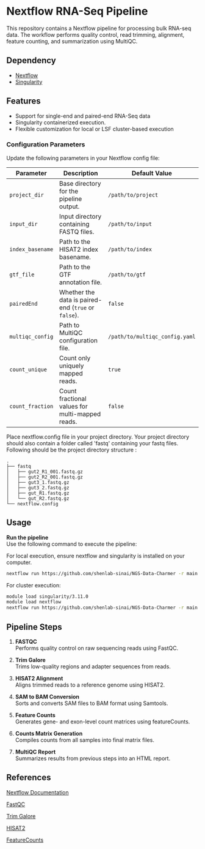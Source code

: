 # Nextflow RNA-Seq Pipeline 

This repository contains a Nextflow pipeline for processing bulk RNA-seq data. The workflow performs quality control, read trimming, alignment, feature counting, and summarization using MultiQC.

## Dependency

- [Nextflow](https://www.nextflow.io/)
- [Singularity](https://docs.sylabs.io/guides/3.0/user-guide/index.html)

## Features

- Support for single-end and paired-end RNA-Seq data
- Singularity containerized execution.
- Flexible customization for local or LSF cluster-based execution


### Configuration Parameters

Update the following parameters in your Nextflow config file:

| Parameter           | Description                                                                                  | Default Value |
|---------------------|----------------------------------------------------------------------------------------------|---------------|
| `project_dir`       | Base directory for the pipeline output.                                                     | `/path/to/project` |
| `input_dir`         | Input directory containing FASTQ files.                                                     | `/path/to/input` |
| `index_basename`    | Path to the HISAT2 index basename.                                                          | `/path/to/index` |
| `gtf_file`          | Path to the GTF annotation file.                                                            | `/path/to/gtf` |
| `pairedEnd`         | Whether the data is paired-end (`true` or `false`).                                         | `false` |
| `multiqc_config`    | Path to MultiQC configuration file.                                                         | `/path/to/multiqc_config.yaml` |
| `count_unique`      | Count only uniquely mapped reads.                                                           | `true` |
| `count_fraction`    | Count fractional values for multi-mapped reads.                                             | `false` |

Place nextflow.config file in your project directory. Your project directory should also contain a folder called 'fastq' containing your fastq files. Following should be the project directory structure :
```
.
├── fastq
│   ├── gut2_R1_001.fastq.gz
│   ├── gut2_R2_001.fastq.gz
│   ├── gut3_1.fastq.gz
│   ├── gut3_2.fastq.gz
│   ├── gut_R1.fastq.gz
│   └── gut_R2.fastq.gz
└── nextflow.config
```

## Usage

**Run the pipeline**  
Use the following command to execute the pipeline:

For local execution, ensure nextflow and singularity is installed on your computer.

```bash
nextflow run https://github.com/shenlab-sinai/NGS-Data-Charmer -r main -profile local
```

For cluster execution:

```bash
module load singularity/3.11.0
module load nextflow
nextflow run https://github.com/shenlab-sinai/NGS-Data-Charmer -r main -profile minerva
```

## Pipeline Steps

1. **FASTQC**  
   Performs quality control on raw sequencing reads using FastQC.

2. **Trim Galore**  
   Trims low-quality regions and adapter sequences from reads.

3. **HISAT2 Alignment**  
   Aligns trimmed reads to a reference genome using HISAT2.

4. **SAM to BAM Conversion**  
   Sorts and converts SAM files to BAM format using Samtools.

5. **Feature Counts**  
   Generates gene- and exon-level count matrices using featureCounts.

6. **Counts Matrix Generation**  
   Compiles counts from all samples into final matrix files.

7. **MultiQC Report**  
   Summarizes results from previous steps into an HTML report.

## References

[Nextflow Documentation](https://www.nextflow.io/docs/latest/index.html)

[FastQC](https://www.bioinformatics.babraham.ac.uk/projects/fastqc/)

[Trim Galore](https://www.bioinformatics.babraham.ac.uk/projects/trim_galore/)

[HISAT2](http://daehwankimlab.github.io/hisat2/manual/)

[FeatureCounts](https://subread.sourceforge.net/featureCounts.html)


